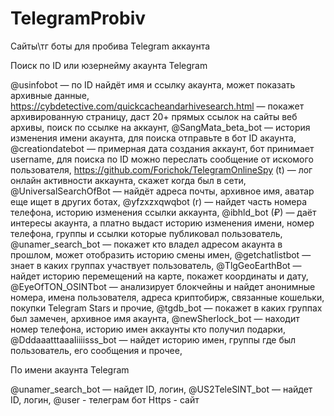 # TelegramProbiv
Сайты\тг боты для пробива Telegram аккаунта

Поиск по ID или юзернейму акаунта Telegram

@usinfobot — по ID найдёт имя и ссылку акаунта, может показать архивные данные,
https://cybdetective.com/quickcacheandarhivesearch.html  — покажет архивированную страницу, даст 20+ прямых ссылок на сайты веб архивы, поиск по ссылке на аккаунт,
@SangMata_beta_bot  — история изменения имени акаунта, для поиска отправьте в бот ID акаунта,
@creationdatebot  — примерная дата создания аккаунт, бот принимает username, для поиска по ID можно переслать сообщение от искомого пользователя,
https://github.com/Forichok/TelegramOnlineSpy (t) — лог онлайн активности аккаунта, скажет когда был в сети,
@UniversalSearchOfBot  — найдёт адреса почты, архивное имя, аватар еще ищет в других ботах,
@yfzxzxqwqbot  (r) — найдет часть номера телефона, историю изменения ссылки аккаунта,
@ibhld_bot (₽) — даёт интересы акаунта, а платно выдаст историю изменения имени, номер телефона, группы и ссылки которые публиковал пользователь,
@unamer_search_bot — покажет кто владел адресом акаунта в прошлом, может отобразить историю смены имен,
@getchatlistbot — знает в каких группах участвует пользователь,
@TlgGeoEarthBot  — найдет историю перемещений на карте, покажет координаты и дату,
@EyeOfTON_OSINTbot  — анализирует блокчейны и найдет анонимные номера, имена пользователя, адреса криптобирж, связанные кошельки, покупки Telegram Stars и прочие,
@tgdb_bot  — покажет в каких группах был замечен, архивное имя акаунта,
@newSherlock_bot  — находит номер телефона, историю имен аккаунты кто получил подарки,
@DddaaatttaaaIiiiisss_bot  — найдет историю имен, группы где был пользователь, его сообщения и прочее,


По имени акаунта Telegram

@unamer_search_bot — найдет ID, логин,
@US2TeleSINT_bot  — найдет ID, логин,
@user - телеграм бот 
Https - сайт

